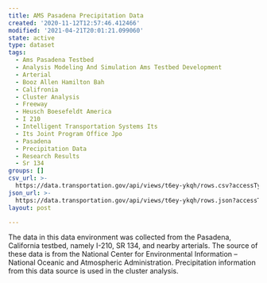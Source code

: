 ```yaml
---
title: AMS Pasadena Precipitation Data
created: '2020-11-12T12:57:46.412466'
modified: '2021-04-21T20:01:21.099060'
state: active
type: dataset
tags:
  - Ams Pasadena Testbed
  - Analysis Modeling And Simulation Ams Testbed Development
  - Arterial
  - Booz Allen Hamilton Bah
  - Califronia
  - Cluster Analysis
  - Freeway
  - Heusch Boesefeldt America
  - I 210
  - Intelligent Transportation Systems Its
  - Its Joint Program Office Jpo
  - Pasadena
  - Precipitation Data
  - Research Results
  - Sr 134
groups: []
csv_url: >-
  https://data.transportation.gov/api/views/t6ey-ykqh/rows.csv?accessType=DOWNLOAD
json_url: >-
  https://data.transportation.gov/api/views/t6ey-ykqh/rows.json?accessType=DOWNLOAD
layout: post

---
```

The data in this data environment was collected from the Pasadena, California testbed, namely I-210, SR 134, and nearby arterials.  The source of these data is from the National Center for Environmental Information – National Oceanic and Atmospheric Administration. Precipitation information from this data source is used in the cluster analysis.
